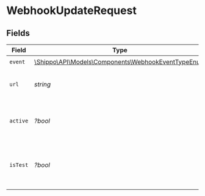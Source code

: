# WebhookUpdateRequest


## Fields

| Field                                                                                                 | Type                                                                                                  | Required                                                                                              | Description                                                                                           |
| ----------------------------------------------------------------------------------------------------- | ----------------------------------------------------------------------------------------------------- | ----------------------------------------------------------------------------------------------------- | ----------------------------------------------------------------------------------------------------- |
| `event`                                                                                               | [\Shippo\API\Models\Components\WebhookEventTypeEnum](../../Models/Components/WebhookEventTypeEnum.md) | :heavy_check_mark:                                                                                    | N/A                                                                                                   |
| `url`                                                                                                 | *string*                                                                                              | :heavy_check_mark:                                                                                    | URL webhook events are sent to.                                                                       |
| `active`                                                                                              | *?bool*                                                                                               | :heavy_minus_sign:                                                                                    | Determines whether the webhook is active or not.                                                      |
| `isTest`                                                                                              | *?bool*                                                                                               | :heavy_minus_sign:                                                                                    | Determines whether the webhook is a test webhook or not.                                              |